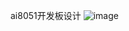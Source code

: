 ai8051开发板设计
![image](https://github.com/user-attachments/assets/9c9b364b-fa7e-4c3d-9f5b-dacd35f6bebd)
